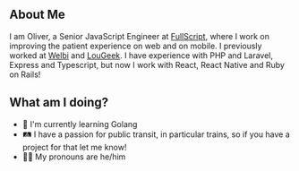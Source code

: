 ## About Me
I am Oliver, a Senior JavaScript Engineer at [FullScript](https://fullscript.com/), where I work on improving the patient experience on web and on mobile. I previously worked at [Welbi](https://www.welbi.co/) and [LouGeek](https://louisvillegeek.com/). I have experience with PHP and Laravel, Express and Typescript, but now I work with React, React Native and Ruby on Rails!

## What am I doing?
- 👷 I'm currently learning Golang
- 🛤 I have a passion for public transit, in particular trains, so if you have a project for that let me know!
- 🧑‍💻 My pronouns are he/him

